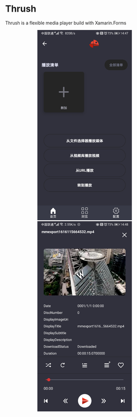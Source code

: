 # Thrush
Thrush is a flexible media player build with Xamarin.Forms

<center class="half">
<img src="https://github.com/dorisoy/Thrush/blob/main/Screenshot_20210319_144730_com.baseflow.thrush.jpg?raw=true" width="300" />
<img src="https://github.com/dorisoy/Thrush/blob/main/Screenshot_20210319_144804_com.baseflow.thrush.jpg?raw=true" width="300"/>
</figure>
